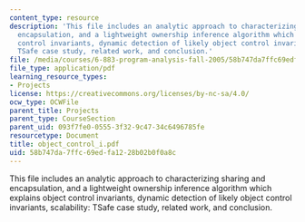 ```yaml
---
content_type: resource
description: 'This file includes an analytic approach to characterizing sharing and
  encapsulation, and a lightweight ownership inference algorithm which explains object
  control invariants, dynamic detection of likely object control invariants, scalability:
  TSafe case study, related work, and conclusion.'
file: /media/courses/6-883-program-analysis-fall-2005/58b747da7ffc69edfa1228b02b0f0a8c_object_control_i.pdf
file_type: application/pdf
learning_resource_types:
- Projects
license: https://creativecommons.org/licenses/by-nc-sa/4.0/
ocw_type: OCWFile
parent_title: Projects
parent_type: CourseSection
parent_uid: 093f7fe0-0555-3f32-9c47-34c6496785fe
resourcetype: Document
title: object_control_i.pdf
uid: 58b747da-7ffc-69ed-fa12-28b02b0f0a8c
---
```

This file includes an analytic approach to characterizing sharing and encapsulation, and a lightweight ownership inference algorithm which explains object control invariants, dynamic detection of likely object control invariants, scalability: TSafe case study, related work, and conclusion.